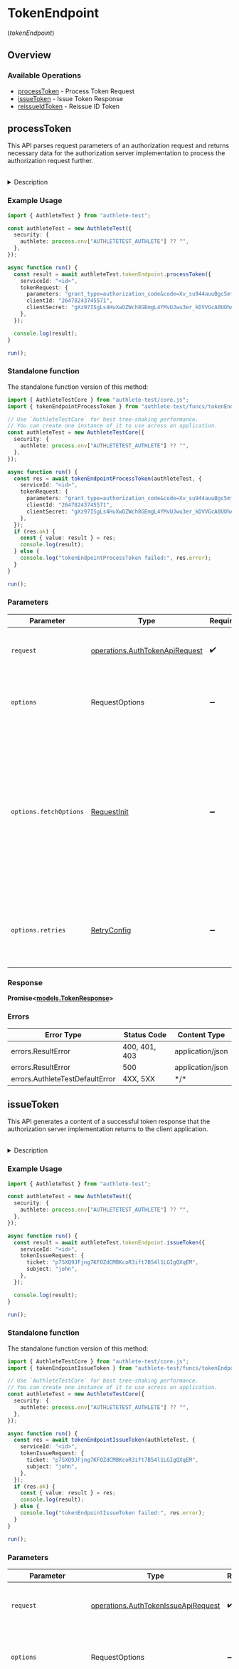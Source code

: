 # TokenEndpoint
(*tokenEndpoint*)

## Overview

### Available Operations

* [processToken](#processtoken) - Process Token Request
* [issueToken](#issuetoken) - Issue Token Response
* [reissueIdToken](#reissueidtoken) - Reissue ID Token

## processToken

This API parses request parameters of an authorization request and returns necessary data for the
authorization server implementation to process the authorization request further.

<br>
<details>
<summary>Description</summary>

This API is supposed to be called from with the implementation of the token endpoint of the service.
The endpoint implementation must extract the request parameters from the token request from the
client application and pass them as the value of parameters request parameter to Authlete's `/auth/token` API.
The value of parameters is the entire entity body (which is formatted in `application/x-www-form-urlencoded`)
of the token request.

In addition, if the token endpoint of the authorization server implementation supports basic authentication
as a means of [client authentication](https://datatracker.ietf.org/doc/html/rfc6749#section-2.3),
the client credentials must be extracted from `Authorization` header and they must be passed as
`clientId` request parameter and `clientSecret` request parameter to Authlete's `/auth/token` API.

The following code snippet is an example in JAX-RS showing how to extract request parameters from
the token request and client credentials from Authorization header.

```java
@POST
@Consumes(MediaType.APPLICATION_FORM_URLENCODED)
public Response post(
        @HeaderParam(HttpHeaders.AUTHORIZATION) String auth,
        String parameters)
{
    // Convert the value of Authorization header (credentials of
    // the client application), if any, into BasicCredentials.
    BasicCredentials credentials = BasicCredentials.parse(auth);

    // The credentials of the client application extracted from
    // 'Authorization' header. These may be null.
    String clientId     = credentials == null ? null
                        : credentials.getUserId();
    String clientSecret = credentials == null ? null
                        : credentials.getPassword();

    // Process the given parameters.
    return process(parameters, clientId, clientSecret);
}
```

The response from `/auth/token` API has some parameters. Among them, it is action parameter that
the service implementation should check first because it denotes the next action that the authorization
server implementation should take. According to the value of action, the authorization server
implementation must take the steps described below.

**INTERNAL_SERVER_ERROR**

When the value of `action` is `INTERNAL_SERVER_ERROR`, it means that the request from the authorization
server implementation was wrong or that an error occurred in Authlete.
In either case, from the viewpoint of the client application, it is an error on the server side.
Therefore, the service implementation should generate a response to the client application with
HTTP status of "500 Internal Server Error". Authlete recommends `application/json` as the content
type although OAuth 2.0 specification does not mention the format of the error response when the
redirect URI is not usable.

The value of `responseContent` is a JSON string which describes the error, so it can be
used as the entity body of the response.

The following illustrates the response which the service implementation should generate and return
to the client application.

```
HTTP/1.1 500 Internal Server Error
Content-Type: application/json
Cache-Control: no-store
Pragma: no-cache

{responseContent}
```

The endpoint implementation may return another different response to the client application
since "500 Internal Server Error" is not required by OAuth 2.0.


**INVALID_CLIENT**

When the value of `action` is `INVALID_CLIENT`, it means that authentication of the client failed.
In this case, the HTTP status of the response to the client application is either "400 Bad Request"
or "401 Unauthorized". This requirement comes from [RFC 6749, 5.2. Error Response](https://datatracker.ietf.org/doc/html/rfc6749#section-5.2).
The description about `invalid_client` shown below is an excerpt from RFC 6749.

Client authentication failed (e.g., unknown client, no client authentication included, or unsupported
authentication method). The authorization server MAY return an HTTP 401 (Unauthorized) status code
to indicate which HTTP authentication schemes are supported. If the client attempted to authenticate
via the `Authorization` request header field, the authorization server MUST respond with an HTTP
401 (Unauthorized) status code and include the `WWW-Authenticate` response header field matching
the authentication scheme used by the client.

In either case, the value of `responseContent` is a JSON string which can be used as the entity
body of the response to the client application.

The following illustrate responses which the service implementation must generate and return to
the client application.

```
HTTP/1.1 400 Bad Request
Content-Type: application/json
Cache-Control: no-store
Pragma: no-cache

{responseContent}
```

<br>

```
HTTP/1.1 401 Unauthorized
WWW-Authenticate: {challenge}
Content-Type: application/json
Cache-Control: no-store
Pragma: no-cache

{responseContent}
```

**BAD_REQUEST**

When the value of `action` is `BAD_REQUEST`, it means that the request from the client application
is invalid.

A response with HTTP status of "400 Bad Request" must be returned to the client application and
the content type must be `application/json`.

The value of `responseContent` is a JSON string which describes the error, so it can be used as
the entity body of the response.

The following illustrates the response which the service implementation should generate and return
to the client application.

```
HTTP/1.1 400 Bad Request
Content-Type: application/json
Cache-Control: no-store
Pragma: no-cache

{responseContent}
```
**PASSWORD**

When the value of `"action"` is `"PASSWORD"`, it means that
the request from the client application is valid and `grant_type`
is `"password"`. That is, the flow is
<a href="https://www.rfc-editor.org/rfc/rfc6749.html#section-4.3">"Resource Owner
Password Credentials"</a>.

In this case, {@link #getUsername()} returns the value of `"username"`
request parameter and {@link #getPassword()} returns the value of {@code
"password"} request parameter which were contained in the token request
from the client application. The service implementation must validate the
credentials of the resource owner (= end-user) and take either of the
actions below according to the validation result.

1. When the credentials are valid, call Authlete's /auth/token/issue} API to generate an access token for the client
    application. The API requires `"ticket"` request parameter and
    `"subject"` request parameter.
    Use the value returned from {@link #getTicket()} method as the value
    for `"ticket"` parameter.
2. The response from `/auth/token/issue` API ({@link
    TokenIssueResponse}) contains data (an access token and others)
    which should be returned to the client application. Use the data
    to generate a response to the client application.
3. When the credentials are invalid</b>, call Authlete's {@code
    /auth/token/fail} API with `reason=`{@link
    TokenFailRequest.Reason#INVALID_RESOURCE_OWNER_CREDENTIALS
    INVALID_RESOURCE_OWNER_CREDENTIALS} to generate an error response
    for the client application. The API requires `"ticket"`
    request parameter. Use the value returned from {@link #getTicket()}
    method as the value for `"ticket"` parameter.
4. The response from `/auth/token/fail` API ({@link
    TokenFailResponse}) contains error information which should be
    returned to the client application. Use it to generate a response
    to the client application.

**OK**

When the value of `action` is `OK`, it means that the request from the client application is valid
and an access token, and optionally an ID token, is ready to be issued.

The HTTP status of the response returned to the client application must be "200 OK" and the content
type must be `application/json`.

The value of `responseContent` is a JSON string which contains an access token (and optionally
an ID token), so it can be used as the entity body of the response.

The following illustrates the response which the service implementation must generate and return
to the client application.

```
HTTP/1.1 200 OK
Content-Type: application/json
Cache-Control: no-store
Pragma: no-cache

{responseContent}
```


**TOKEN_EXCHANGE (Authlete 2.3 onwards)**

When the value of `"action"` is `"TOKEN_EXCHANGE"`, it means
that the request from the client application is a valid token exchange
request (cf. <a href="https://www.rfc-editor.org/rfc/rfc8693.html">RFC
8693 OAuth 2.0 Token Exchange</a>) and that the request has already passed
the following validation steps.


1. Confirm that the value of the `requested_token_type` request parameter
is one of the registered token type identifiers if the request parameter is
given and its value is not empty.
2. Confirm that the `subject_token` request parameter is given and its
value is not empty.
3. Confirm that the `subject_token_type` request parameter is given and
its value is one of the registered token type identifiers.
4. Confirm that the `actor_token_type` request parameter is given and
its value is one of the registered token type identifiers if the
`actor_token` request parameter is given and its value is not empty.
5. Confirm that the `actor_token_type` request parameter is not given
or its value is empty when the `actor_token` request parameter is
not given or its value is empty.


Furthermore, Authlete performs additional validation on the tokens specified
by the `subject_token` request parameter and the `actor_token`
request parameter according to their respective token types as shown below.

**Token Validation Steps**

*Token Type: `urn:ietf:params:oauth:token-type:jwt`*

1. Confirm that the format conforms to the JWT specification [RFC 7519][https://www.rfc-editor.org/rfc/rfc7519.html].
2. Check if the JWT is encrypted and if it is encrypted, then (a) reject
        the token exchange request when the {@link
        Service#isTokenExchangeEncryptedJwtRejected()
        tokenExchangeEncryptedJwtRejected} flag of the service is `true`
        or (b) skip remaining validation steps when the flag is `false`.
        Note that Authlete does not verify an encrypted JWT because there is
        no standard way to obtain the key to decrypt the JWT with. This means
        that you must verify an encrypted JWT by yourself when one is used as
        an input token with the token type
        { @code "urn:ietf:params:oauth:token-type:jwt" }.
3. Confirm that the current time has not reached the time indicated by
        the `exp` claim if the JWT contains the claim.
4. Confirm that the current time is equal to or after the time indicated
        by the `iat` claim if the JWT contains the claim.
5.Confirm that the current time is equal to or after the time indicated
        by the `nbf` claim if the JWT contains the claim.
6. Check if the JWT is signed and if it is not signed, then (a) reject
        the token exchange request when the {@link
        Service#isTokenExchangeUnsignedJwtRejected()
        tokenExchangeUnsignedJwtRejected} flag of the service is `true`
        or (b) finish validation on the input token. Note that Authlete does
        not verify the signature of the JWT because there is no standard way
        to obtain the key to verify the signature of a JWT with. This means
        that you must verify the signature by yourself when a signed JWT is
        used as an input token with the token type
        `"urn:ietf:params:oauth:token-type:jwt"`.

*Token Type: `urn:ietf:params:oauth:token-type:access_token`*

1. Confirm that the token is an access token that has been issued by
        the Authlete server of your service. This implies that access
        tokens issued by other systems cannot be used as a subject token
        or an actor token with the token type
        <code>urn:ietf:params:oauth:token-type:access_token</code>.
2. Confirm that the access token has not expired.
3. Confirm that the access token belongs to the service.

*Token Type: `urn:ietf:params:oauth:token-type:refresh_token`*

1. Confirm that the token is a refresh token that has been issued by
        the Authlete server of your service. This implies that refresh
        tokens issued by other systems cannot be used as a subject token
        or an actor token with the token type
        <code>urn:ietf:params:oauth:token-type:refresh_token</code>.
2. Confirm that the refresh token has not expired.
3. Confirm that the refresh token belongs to the service.

*Token Type: `urn:ietf:params:oauth:token-type:id_token`*

1. Confirm that the format conforms to the JWT specification (<a href=
        "https://www.rfc-editor.org/rfc/rfc7519.html">RFC 7519</a>).
2. Check if the ID Token is encrypted and if it is encrypted, then (a)
        reject the token exchange request when the {@link
        Service#isTokenExchangeEncryptedJwtRejected()
        tokenExchangeEncryptedJwtRejected} flag of the service is `true`
        or (b) skip remaining validation steps when the flag is `false`.
        Note that Authlete does not verify an encrypted ID Token because
        there is no standard way to obtain the key to decrypt the ID Token
        with in the context of token exchange where the client ID for the
        encrypted ID Token cannot be determined. This means that you must
        verify an encrypted ID Token by yourself when one is used as an
        input token with the token type
        `"urn:ietf:params:oauth:token-type:id_token"`.
3. Confirm that the ID Token contains the `exp` claim and the
        current time has not reached the time indicated by the claim.
4. Confirm that the ID Token contains the `iat` claim and the
        current time is equal to or after the time indicated by the claim.
5. Confirm that the current time is equal to or after the time indicated
        by the `nbf` claim if the ID Token contains the claim.
6. Confirm that the ID Token contains the `iss` claim and the
        value is a valid URI. In addition, confirm that the URI has the
        `https` scheme, no query component and no fragment component.
7. Confirm that the ID Token contains the `aud` claim and its
        value is a JSON string or an array of JSON strings.
8. Confirm that the value of the `nonce` claim is a JSON string
        if the ID Token contains the claim.
9. Check if the ID Token is signed and if it is not signed, then (a)
        reject the token exchange request when the {@link
        Service#isTokenExchangeUnsignedJwtRejected()
        tokenExchangeUnsignedJwtRejected} flag of the service is `true`
        or (b) finish validation on the input token.
10. Confirm that the signature algorithm is asymmetric. This implies that
        ID Tokens whose signature algorithm is symmetric (`HS256`,
        `HS384` or `HS512`) cannot be used as a subject token or
        an actor token with the token type
        `urn:ietf:params:oauth:token-type:id_token`.
11. Verify the signature of the ID Token. Signature verification is
        performed even in the case where the issuer of the ID Token is not
        your service. But in that case, the issuer must support the discovery
        endpoint defined in <a href=
        "https://openid.net/specs/openid-connect-discovery-1_0.html">OpenID
        Connect Discovery 1.0</a>. Otherwise, signature verification fails.

*Token Type: `urn:ietf:params:oauth:token-type:saml1`*

(Authlete does not perform any validation for this token type.)

*Token Type: `urn:ietf:params:oauth:token-type:saml2`*

(Authlete does not perform any validation for this token type.)

The specification of Token Exchange (<a href=
"https://www.rfc-editor.org/rfc/rfc8693.html">RFC 8693</a>) is very
flexible. In other words, the specification has abandoned the task of
determining details. Therefore, for secure token exchange, you have
to complement the specification with your own rules. For that purpose,
Authlete provides some configuration options as listed below.
Authorization server implementers may utilize them and/or implement
their own rules.


In the case of {@link Action#TOKEN_EXCHANGE TOKEN_EXCHANGE}, the {@link
#getResponseContent()} method returns `null`. You have to construct
the token response by yourself.

For example, you may generate an access token by calling Authlete's
`/api/auth/token/create` API and construct a token response like
below.

```
HTTP/1.1 401 Unauthorized
WWW-Authenticate: {challenge}
Content-Type: application/json
Cache-Control: no-store
Pragma: no-cache

{responseContent}
```

```
HTTP/1.1 200 OK
Content-Type: application/json
Cache-Control: no-cache, no-store
{
    "access_token": "{@link TokenCreateResponse#getAccessToken()}",
    "issued_token_type": "urn:ietf:params:oauth:token-type:access_token",
    "token_type": "Bearer",
    "expires_in": { @link TokenCreateResponse#getExpiresIn() },
    "scope": "String.join(" ", {@link TokenCreateResponse#getScopes()})"
}
```


**JWT_BEARER JWT_BEARER (Authlete 2.3 onwards)**

When the value of `"action"` is `"JWT_BEARER"`, it means that
the request from the client application is a valid token request with the
grant type `"urn:ietf:params:oauth:grant-type:jwt-bearer"` (<a href=
"https://www.rfc-editor.org/rfc/rfc7523.html">RFC 7523 JSON Web Token (JWT)
Profile for OAuth 2.0 Client Authentication and Authorization Grants</a>)
and that the request has already passed the following validation steps.

1. Confirm that the `assertion` request parameter is given and its value
  is not empty.
2. Confirm that the format of the assertion conforms to the JWT specification
  (<a href="https://www.rfc-editor.org/rfc/rfc7519.html">RFC 7519</a>).

3. Check if the JWT is encrypted and if it is encrypted, then (a) reject the
  token request when the {@link Service#isJwtGrantEncryptedJwtRejected()
  jwtGrantEncryptedJwtRejected} flag of the service is `true` or (b)
  skip remaining validation steps when the flag is `false`. Note that
  Authlete does not verify an encrypted JWT because there is no standard way
  to obtain the key to decrypt the JWT with. This means that you must verify
  an encrypted JWT by yourself.
4. Confirm that the JWT contains the `iss` claim and its value is a
  JSON string.
5. Confirm that the JWT contains the `sub` claim and its value is a
  JSON string.
6. Confirm that the JWT contains the `aud` claim and its value is
  either a JSON string or an array of JSON strings.
7. Confirm that the issuer identifier of the service (cf. {@link Service#getIssuer()})
  or the URL of the token endpoint (cf. {@link Service#getTokenEndpoint()})
  is listed as audience in the `aud` claim.
8. Confirm that the JWT contains the `exp` claim and the current time
  has not reached the time indicated by the claim.
9. Confirm that the current time is equal to or after the time indicated by
  by the `iat` claim if the JWT contains the claim.
10. Confirm that the current time is equal to or after the time indicated by
  by the `nbf` claim if the JWT contains the claim.
11. Check if the JWT is signed and if it is not signed, then (a) reject the
  token request when the {@link Service#isJwtGrantUnsignedJwtRejected()
  jwtGrantUnsignedJwtRejected} flag of the service is `true` or (b)
  finish validation on the JWT. Note that Authlete does not verify the
  signature of the JWT because there is no standard way to obtain the key
  to verify the signature of a JWT with. This means that you must verify
  the signature by yourself.

Authlete provides some configuration options for the grant type as listed
below. Authorization server implementers may utilize them and/or implement
their own rules.


```
HTTP/1.1 200 OK
Content-Type: application/json
Cache-Control: no-cache, no-store
{
      "access_token": "{@link TokenCreateResponse#getAccessToken()}",
      "token_type":   "Bearer",
      "expires_in":   {@link TokenCreateResponse#getExpiresIn()},
      "scope":        "String.join(" ", {@link TokenCreateResponse#getScopes()})"
                          }
```

  Finally, note again that Authlete does not verify the signature of the JWT
  specified by the `assertion` request parameter. You must verify the
  signature by yourself.

</details>


### Example Usage

<!-- UsageSnippet language="typescript" operationID="auth_token_api" method="post" path="/api/{serviceId}/auth/token" -->
```typescript
import { AuthleteTest } from "authlete-test";

const authleteTest = new AuthleteTest({
  security: {
    authlete: process.env["AUTHLETETEST_AUTHLETE"] ?? "",
  },
});

async function run() {
  const result = await authleteTest.tokenEndpoint.processToken({
    serviceId: "<id>",
    tokenRequest: {
      parameters: "grant_type=authorization_code&code=Xv_su944auuBgc5mfUnxXayiiQU9Z4-T_Yae_UfExmo&redirect_uri=https%3A%2F%2Fmy-client.example.com%2Fcb1&code_verifier=dBjftJeZ4CVP-mB92K27uhbUJU1p1r_wW1gFWFOEjXk",
      clientId: "26478243745571",
      clientSecret: "gXz97ISgLs4HuXwOZWch8GEmgL4YMvUJwu3er_kDVVGcA0UOhA9avLPbEmoeZdagi9yC_-tEiT2BdRyH9dbrQQ",
    },
  });

  console.log(result);
}

run();
```

### Standalone function

The standalone function version of this method:

```typescript
import { AuthleteTestCore } from "authlete-test/core.js";
import { tokenEndpointProcessToken } from "authlete-test/funcs/tokenEndpointProcessToken.js";

// Use `AuthleteTestCore` for best tree-shaking performance.
// You can create one instance of it to use across an application.
const authleteTest = new AuthleteTestCore({
  security: {
    authlete: process.env["AUTHLETETEST_AUTHLETE"] ?? "",
  },
});

async function run() {
  const res = await tokenEndpointProcessToken(authleteTest, {
    serviceId: "<id>",
    tokenRequest: {
      parameters: "grant_type=authorization_code&code=Xv_su944auuBgc5mfUnxXayiiQU9Z4-T_Yae_UfExmo&redirect_uri=https%3A%2F%2Fmy-client.example.com%2Fcb1&code_verifier=dBjftJeZ4CVP-mB92K27uhbUJU1p1r_wW1gFWFOEjXk",
      clientId: "26478243745571",
      clientSecret: "gXz97ISgLs4HuXwOZWch8GEmgL4YMvUJwu3er_kDVVGcA0UOhA9avLPbEmoeZdagi9yC_-tEiT2BdRyH9dbrQQ",
    },
  });
  if (res.ok) {
    const { value: result } = res;
    console.log(result);
  } else {
    console.log("tokenEndpointProcessToken failed:", res.error);
  }
}

run();
```

### Parameters

| Parameter                                                                                                                                                                      | Type                                                                                                                                                                           | Required                                                                                                                                                                       | Description                                                                                                                                                                    |
| ------------------------------------------------------------------------------------------------------------------------------------------------------------------------------ | ------------------------------------------------------------------------------------------------------------------------------------------------------------------------------ | ------------------------------------------------------------------------------------------------------------------------------------------------------------------------------ | ------------------------------------------------------------------------------------------------------------------------------------------------------------------------------ |
| `request`                                                                                                                                                                      | [operations.AuthTokenApiRequest](../../models/operations/authtokenapirequest.md)                                                                                               | :heavy_check_mark:                                                                                                                                                             | The request object to use for the request.                                                                                                                                     |
| `options`                                                                                                                                                                      | RequestOptions                                                                                                                                                                 | :heavy_minus_sign:                                                                                                                                                             | Used to set various options for making HTTP requests.                                                                                                                          |
| `options.fetchOptions`                                                                                                                                                         | [RequestInit](https://developer.mozilla.org/en-US/docs/Web/API/Request/Request#options)                                                                                        | :heavy_minus_sign:                                                                                                                                                             | Options that are passed to the underlying HTTP request. This can be used to inject extra headers for examples. All `Request` options, except `method` and `body`, are allowed. |
| `options.retries`                                                                                                                                                              | [RetryConfig](../../lib/utils/retryconfig.md)                                                                                                                                  | :heavy_minus_sign:                                                                                                                                                             | Enables retrying HTTP requests under certain failure conditions.                                                                                                               |

### Response

**Promise\<[models.TokenResponse](../../models/tokenresponse.md)\>**

### Errors

| Error Type                      | Status Code                     | Content Type                    |
| ------------------------------- | ------------------------------- | ------------------------------- |
| errors.ResultError              | 400, 401, 403                   | application/json                |
| errors.ResultError              | 500                             | application/json                |
| errors.AuthleteTestDefaultError | 4XX, 5XX                        | \*/\*                           |

## issueToken

This API generates a content of a successful token response that the authorization server implementation
returns to the client application.

<br>
<details>
<summary>Description</summary>

This API is supposed to be called from within the implementation of the token endpoint of the service
in order to generate a successful response to the client application.

The description of the `/auth/token` API describes the timing when this API should be called. See
the description for the case of `action=PASSWORD`.

The response from `/auth/token/issue` API has some parameters. Among them, it is `action` parameter
that the authorization server implementation should check first because it denotes the next action
that the authorization server implementation should take. According to the value of `action`, the
authorization server implementation must take the steps described below.

**INTERNAL_SERVER_ERROR**

When the value of `action` is `INTERNAL_SERVER_ERROR`, it means that the request from the authorization
server implementation was wrong or that an error occurred in Authlete.

In either case, from the viewpoint of the client application, it is an error on the server side.
Therefore, the service implementation should generate a response to the client application with
HTTP status of "500 Internal Server Error".

The value of `responseContent` is a JSON string which describes the error, so it can be used
as the entity body of the response.

The following illustrates the response which the service implementation should generate and return
to the client application.

```
HTTP/1.1 500 Internal Server Error
Content-Type: application/json
Cache-Control: no-store
Pragma: no-cache

{responseContent}
```

The endpoint implementation may return another different response to the client application
since "500 Internal Server Error" is not required by OAuth 2.0.

**OK**

When the value of `action` is `OK`, it means that Authlete's `/auth/token/issue` API successfully
generated an access token.

The HTTP status of the response returned to the client application must be "200 OK" and the content
type must be`application/json`.

The value of `responseContent` is a JSON string which contains an access token, so it can be used
as the entity body of the response.

The following illustrates the response which the service implementation must generate and return
to the client application.

```
HTTP/1.1 200 OK
Content-Type: application/json
Cache-Control: no-store
Pragma: no-cache

{responseContent}
```

</details>


### Example Usage

<!-- UsageSnippet language="typescript" operationID="auth_token_issue_api" method="post" path="/api/{serviceId}/auth/token/issue" -->
```typescript
import { AuthleteTest } from "authlete-test";

const authleteTest = new AuthleteTest({
  security: {
    authlete: process.env["AUTHLETETEST_AUTHLETE"] ?? "",
  },
});

async function run() {
  const result = await authleteTest.tokenEndpoint.issueToken({
    serviceId: "<id>",
    tokenIssueRequest: {
      ticket: "p7SXQ9JFjng7KFOZdCMBKcoR3ift7B54l1LGIgQXqEM",
      subject: "john",
    },
  });

  console.log(result);
}

run();
```

### Standalone function

The standalone function version of this method:

```typescript
import { AuthleteTestCore } from "authlete-test/core.js";
import { tokenEndpointIssueToken } from "authlete-test/funcs/tokenEndpointIssueToken.js";

// Use `AuthleteTestCore` for best tree-shaking performance.
// You can create one instance of it to use across an application.
const authleteTest = new AuthleteTestCore({
  security: {
    authlete: process.env["AUTHLETETEST_AUTHLETE"] ?? "",
  },
});

async function run() {
  const res = await tokenEndpointIssueToken(authleteTest, {
    serviceId: "<id>",
    tokenIssueRequest: {
      ticket: "p7SXQ9JFjng7KFOZdCMBKcoR3ift7B54l1LGIgQXqEM",
      subject: "john",
    },
  });
  if (res.ok) {
    const { value: result } = res;
    console.log(result);
  } else {
    console.log("tokenEndpointIssueToken failed:", res.error);
  }
}

run();
```

### Parameters

| Parameter                                                                                                                                                                      | Type                                                                                                                                                                           | Required                                                                                                                                                                       | Description                                                                                                                                                                    |
| ------------------------------------------------------------------------------------------------------------------------------------------------------------------------------ | ------------------------------------------------------------------------------------------------------------------------------------------------------------------------------ | ------------------------------------------------------------------------------------------------------------------------------------------------------------------------------ | ------------------------------------------------------------------------------------------------------------------------------------------------------------------------------ |
| `request`                                                                                                                                                                      | [operations.AuthTokenIssueApiRequest](../../models/operations/authtokenissueapirequest.md)                                                                                     | :heavy_check_mark:                                                                                                                                                             | The request object to use for the request.                                                                                                                                     |
| `options`                                                                                                                                                                      | RequestOptions                                                                                                                                                                 | :heavy_minus_sign:                                                                                                                                                             | Used to set various options for making HTTP requests.                                                                                                                          |
| `options.fetchOptions`                                                                                                                                                         | [RequestInit](https://developer.mozilla.org/en-US/docs/Web/API/Request/Request#options)                                                                                        | :heavy_minus_sign:                                                                                                                                                             | Options that are passed to the underlying HTTP request. This can be used to inject extra headers for examples. All `Request` options, except `method` and `body`, are allowed. |
| `options.retries`                                                                                                                                                              | [RetryConfig](../../lib/utils/retryconfig.md)                                                                                                                                  | :heavy_minus_sign:                                                                                                                                                             | Enables retrying HTTP requests under certain failure conditions.                                                                                                               |

### Response

**Promise\<[models.TokenIssueResponse](../../models/tokenissueresponse.md)\>**

### Errors

| Error Type                      | Status Code                     | Content Type                    |
| ------------------------------- | ------------------------------- | ------------------------------- |
| errors.ResultError              | 400, 401, 403                   | application/json                |
| errors.ResultError              | 500                             | application/json                |
| errors.AuthleteTestDefaultError | 4XX, 5XX                        | \*/\*                           |

## reissueIdToken

The API is expected to be called only when the value of the `action`
parameter in a response from the `/auth/token` API is [ID_TOKEN_REISSUABLE](https://authlete.github.io/authlete-java-common/com/authlete/common/dto/TokenResponse.Action.html#ID_TOKEN_REISSUABLE). The purpose
of the `/idtoken/reissue` API is to generate a token response that
includes a new ID token together with a new access token and a refresh
token.


### Example Usage

<!-- UsageSnippet language="typescript" operationID="idtoken_reissue_api" method="post" path="/api/{serviceId}/idtoken/reissue" -->
```typescript
import { AuthleteTest } from "authlete-test";

const authleteTest = new AuthleteTest({
  security: {
    authlete: process.env["AUTHLETETEST_AUTHLETE"] ?? "",
  },
});

async function run() {
  const result = await authleteTest.tokenEndpoint.reissueIdToken({
    serviceId: "<id>",
  });

  console.log(result);
}

run();
```

### Standalone function

The standalone function version of this method:

```typescript
import { AuthleteTestCore } from "authlete-test/core.js";
import { tokenEndpointReissueIdToken } from "authlete-test/funcs/tokenEndpointReissueIdToken.js";

// Use `AuthleteTestCore` for best tree-shaking performance.
// You can create one instance of it to use across an application.
const authleteTest = new AuthleteTestCore({
  security: {
    authlete: process.env["AUTHLETETEST_AUTHLETE"] ?? "",
  },
});

async function run() {
  const res = await tokenEndpointReissueIdToken(authleteTest, {
    serviceId: "<id>",
  });
  if (res.ok) {
    const { value: result } = res;
    console.log(result);
  } else {
    console.log("tokenEndpointReissueIdToken failed:", res.error);
  }
}

run();
```

### Parameters

| Parameter                                                                                                                                                                      | Type                                                                                                                                                                           | Required                                                                                                                                                                       | Description                                                                                                                                                                    |
| ------------------------------------------------------------------------------------------------------------------------------------------------------------------------------ | ------------------------------------------------------------------------------------------------------------------------------------------------------------------------------ | ------------------------------------------------------------------------------------------------------------------------------------------------------------------------------ | ------------------------------------------------------------------------------------------------------------------------------------------------------------------------------ |
| `request`                                                                                                                                                                      | [operations.IdtokenReissueApiRequest](../../models/operations/idtokenreissueapirequest.md)                                                                                     | :heavy_check_mark:                                                                                                                                                             | The request object to use for the request.                                                                                                                                     |
| `options`                                                                                                                                                                      | RequestOptions                                                                                                                                                                 | :heavy_minus_sign:                                                                                                                                                             | Used to set various options for making HTTP requests.                                                                                                                          |
| `options.fetchOptions`                                                                                                                                                         | [RequestInit](https://developer.mozilla.org/en-US/docs/Web/API/Request/Request#options)                                                                                        | :heavy_minus_sign:                                                                                                                                                             | Options that are passed to the underlying HTTP request. This can be used to inject extra headers for examples. All `Request` options, except `method` and `body`, are allowed. |
| `options.retries`                                                                                                                                                              | [RetryConfig](../../lib/utils/retryconfig.md)                                                                                                                                  | :heavy_minus_sign:                                                                                                                                                             | Enables retrying HTTP requests under certain failure conditions.                                                                                                               |

### Response

**Promise\<[models.IdtokenReissueResponse](../../models/idtokenreissueresponse.md)\>**

### Errors

| Error Type                      | Status Code                     | Content Type                    |
| ------------------------------- | ------------------------------- | ------------------------------- |
| errors.ResultError              | 400, 401, 403                   | application/json                |
| errors.ResultError              | 500                             | application/json                |
| errors.AuthleteTestDefaultError | 4XX, 5XX                        | \*/\*                           |